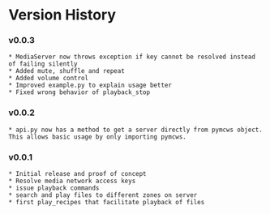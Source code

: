 # Version History

### v0.0.3
    * MediaServer now throws exception if key cannot be resolved instead of failing silently
    * Added mute, shuffle and repeat
    * Added volume control
    * Improved example.py to explain usage better
    * Fixed wrong behavior of playback_stop

### v0.0.2
    * api.py now has a method to get a server directly from pymcws object. This allows basic usage by only importing pymcws.   

### v0.0.1
    * Initial release and proof of concept
    * Resolve media network access keys
    * issue playback commands
    * search and play files to different zones on server
    * first play_recipes that facilitate playback of files  
